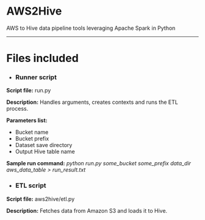 # AWS2Hive
AWS to Hive data pipeline tools leveraging Apache Spark in Python

---

# Files included

- ### Runner script

**Script file:** run.py

**Description:** Handles arguments, creates contexts and runs the ETL process.

**Parameters list:**
- Bucket name
- Bucket prefix
- Dataset save directory
- Output Hive table name

**Sample run command:** *python run.py some_bucket some_prefix data_dir aws_data_table > run_result.txt*


- ### ETL script

**Script file:** aws2hive/etl.py

**Description:** Fetches data from Amazon S3 and loads it to Hive.
